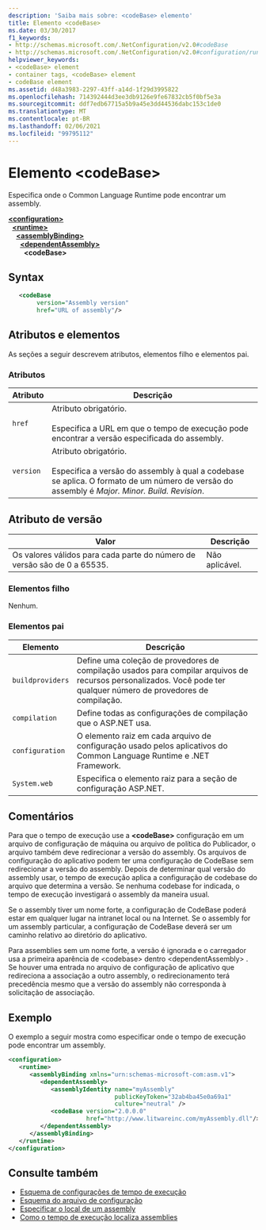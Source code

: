 ```yaml
---
description: 'Saiba mais sobre: <codeBase> elemento'
title: Elemento <codeBase>
ms.date: 03/30/2017
f1_keywords:
- http://schemas.microsoft.com/.NetConfiguration/v2.0#codeBase
- http://schemas.microsoft.com/.NetConfiguration/v2.0#configuration/runtime/assemblyBinding/dependentAssembly/codeBase
helpviewer_keywords:
- <codeBase> element
- container tags, <codeBase> element
- codeBase element
ms.assetid: d48a3983-2297-43ff-a14d-1f29d3995822
ms.openlocfilehash: 714392444d3ee3db9126e9fe67832cb5f0bf5e3a
ms.sourcegitcommit: ddf7edb67715a5b9a45e3dd44536dabc153c1de0
ms.translationtype: MT
ms.contentlocale: pt-BR
ms.lasthandoff: 02/06/2021
ms.locfileid: "99795112"
---
```

# <a name="codebase-element"></a>Elemento \<codeBase>

Especifica onde o Common Language Runtime pode encontrar um assembly.

[**\<configuration>**](../configuration-element.md)\
&nbsp;&nbsp;[**\<runtime>**](runtime-element.md)\
&nbsp;&nbsp;&nbsp;&nbsp;[**\<assemblyBinding>**](assemblybinding-element-for-runtime.md)\
&nbsp;&nbsp;&nbsp;&nbsp;&nbsp;&nbsp;[**\<dependentAssembly>**](dependentassembly-element.md)\
&nbsp;&nbsp;&nbsp;&nbsp;&nbsp;&nbsp;&nbsp;&nbsp;**\<codeBase>**

## <a name="syntax"></a>Syntax

```xml
   <codeBase
        version="Assembly version"
        href="URL of assembly"/>
```

## <a name="attributes-and-elements"></a>Atributos e elementos

As seções a seguir descrevem atributos, elementos filho e elementos pai.

### <a name="attributes"></a>Atributos

|Atributo|Descrição|
|---------------|-----------------|
|`href`|Atributo obrigatório.<br /><br /> Especifica a URL em que o tempo de execução pode encontrar a versão especificada do assembly.|
|`version`|Atributo obrigatório.<br /><br /> Especifica a versão do assembly à qual a codebase se aplica. O formato de um número de versão do assembly é *Major. Minor. Build. Revision*.|

## <a name="version-attribute"></a>Atributo de versão

|Valor|Descrição|
|-----------|-----------------|
|Os valores válidos para cada parte do número de versão são de 0 a 65535.|Não aplicável.|

### <a name="child-elements"></a>Elementos filho

Nenhum.

### <a name="parent-elements"></a>Elementos pai

|Elemento|Descrição|
|-------------|-----------------|
|`buildproviders`|Define uma coleção de provedores de compilação usados para compilar arquivos de recursos personalizados. Você pode ter qualquer número de provedores de compilação.|
|`compilation`|Define todas as configurações de compilação que o ASP.NET usa.|
|`configuration`|O elemento raiz em cada arquivo de configuração usado pelos aplicativos do Common Language Runtime e .NET Framework.|
|`System.web`|Especifica o elemento raiz para a seção de configuração ASP.NET.|

## <a name="remarks"></a>Comentários

Para que o tempo de execução use a **\<codeBase>** configuração em um arquivo de configuração de máquina ou arquivo de política do Publicador, o arquivo também deve redirecionar a versão do assembly. Os arquivos de configuração do aplicativo podem ter uma configuração de CodeBase sem redirecionar a versão do assembly. Depois de determinar qual versão do assembly usar, o tempo de execução aplica a configuração de codebase do arquivo que determina a versão. Se nenhuma codebase for indicada, o tempo de execução investigará o assembly da maneira usual.

Se o assembly tiver um nome forte, a configuração de CodeBase poderá estar em qualquer lugar na intranet local ou na Internet. Se o assembly for um assembly particular, a configuração de CodeBase deverá ser um caminho relativo ao diretório do aplicativo.

Para assemblies sem um nome forte, a versão é ignorada e o carregador usa a primeira aparência de \<codebase> dentro \<dependentAssembly> . Se houver uma entrada no arquivo de configuração de aplicativo que redireciona a associação a outro assembly, o redirecionamento terá precedência mesmo que a versão do assembly não corresponda à solicitação de associação.

## <a name="example"></a>Exemplo

O exemplo a seguir mostra como especificar onde o tempo de execução pode encontrar um assembly.

```xml
<configuration>
   <runtime>
      <assemblyBinding xmlns="urn:schemas-microsoft-com:asm.v1">
         <dependentAssembly>
            <assemblyIdentity name="myAssembly"
                              publicKeyToken="32ab4ba45e0a69a1"
                              culture="neutral" />
            <codeBase version="2.0.0.0"
                      href="http://www.litwareinc.com/myAssembly.dll"/>
         </dependentAssembly>
      </assemblyBinding>
   </runtime>
</configuration>
```

## <a name="see-also"></a>Consulte também

- [Esquema de configurações de tempo de execução](index.md)
- [Esquema do arquivo de configuração](../index.md)
- [Especificar o local de um assembly](../../../../standard/assembly/location.md)
- [Como o tempo de execução localiza assemblies](../../../deployment/how-the-runtime-locates-assemblies.md)
